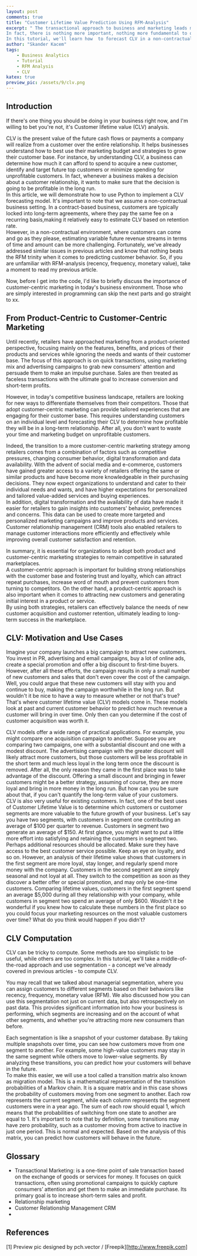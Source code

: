 ```yaml
---
layout: post
comments: true
title: "Customer Lifetime Value Prediction Using RFM-Analysis"
excerpt: " The transactional approach to business and marketing leads most managers to focus on the wrong thing - the next transaction. So they become fixated with marketing mix and core products. Performance is then measured by metrics such as conversion rate, cost per acquisition, sales growth, or market share, and they forget what matters most: the customer. 
In fact, there is nothing more important, nothing more fundamental to our business than a long-term relationship with our high-value customers. So marketing becomes an interaction aimed at building, maintaining and improving those relationships. And at the heart of customer relationship lies Customer Lifetime Value (CLV). 
In this tutorial, we'll learn how  to forecast CLV in a non-contractual setting based on RFM-Analysis and first-order Markov chain."
author: "Skander Kacem"
tags: 
    - Business Analytics
    - Tutorial
    - RFM Analysis
    - CLV
katex: true
preview_pic: /assets/9/clv.png
---
```


## Introduction

If there's one thing you should be doing in your business right now, and I'm willing to bet you're not, it's Customer lifetime value (CLV) analysis.  

CLV is the present value of the future cash flows or payments a company will realize from a customer over the entire relationship. It helps businesses understand how to best use their marketing budget and strategies to grow their customer base. For instance, by understanding CLV, a business can determine how much it can afford to spend to acquire a new customer, identify and target future top customers or minimize spending for unprofitable customers.
In fact, whenever a business makes a decision about a customer relationship, it wants to make sure that the decision is going to be profitable in the long run.  
In this article, we will demonstrate how to use Python to implement a CLV forecasting model. It's important to note that we assume a non-contractual business setting. In a contract-based business, customers are typically locked into long-term agreements, where they pay the same fee on a recurring basis,making it relatively easy to estimate CLV based on retention rate.  
However, in a non-contractual environment, where customers can come and go as they please, estimating variable future revenue streams in terms of time and amount can be more challenging.
Fortunately, we've already addressed similar issues in previous articles and know that nothing beats the RFM trinity when it comes to predicting customer behavior. So, if you are unfamiliar with RFM-analysis (recency, frequency, monetary value), take a moment to read my previous article.  

Now, before I get into the code, I'd like to briefly discuss the importance of customer-centric marketing in today's business environment. Those who are simply interested in programming can skip the next parts and go straight to xx.

## From Product-Centric to Customer-Centric Marketing

Until recently, retailers have approached marketing from a product-oriented perspective, focusing mainly on the features, benefits, and prices of their products and services while ignoring the needs and wants of their customer base. The focus of this approach is on quick transactions, using  marketing mix and advertising campaigns to grab new consumers' attention and persuade them to make an impulse purchase. Sales are then treated as faceless transactions with the ultimate goal to increase conversion and short-term profits.  

However, in today's competitive business landscape, retailers are looking for new ways to differentiate themselves from their competitors. Those that adopt customer-centric marketing can provide tailored experiences that are engaging for their customer base. This requires understanding customers on an individual level and forecasting their CLV to determine how profitable they will be in a long-term relationship. After all, you don't want to waste your time and marketing budget on unprofitable customers.

Indeed, the transition to a more customer-centric marketing strategy among retailers comes from a combination of factors such as competitive pressures, changing consumer behavior, digital transformation and data availability.
With the advent of social media and e-commerce, customers have gained greater access to a variety of retailers offering the same or similar products and have become more knowledgeable in their purchasing decisions. They now expect organizations to understand and cater to their individual needs and wants, and have higher expectations for personalized and tailored value-added services and buying experiences.  
In addition, digital transformation and the availability of data have made it easier for retailers to gain insights into customers' behavior, preferences and concerns. This data can be used to create more targeted and personalized marketing campaigns and improve products and services. Customer relationship management (CRM) tools also enabled retailers to manage customer interactions more efficiently and effectively while improving overall customer satisfaction and retention.  

In summary, it is essential for organizations to adopt both product and customer-centric marketing strategies to remain competitive in saturated marketplaces.  
A customer-centric approach is important for building strong relationships with the customer base and fostering trust and loyalty, which can attract repeat purchases, increase word of mouth and prevent customers from turning to competitors. On the other hand, a product-centric approach is also important when it comes to attracting new customers and generating initial interest in a product or service.  
By using both strategies, retailers can effectively balance the needs of new customer acquisition and customer retention, ultimately leading to long-term success in the marketplace.

## CLV: Motivation and Use Cases

Imagine your company launches a big campaign to attract new customers. You invest in PR, advertising and email campaigns, buy a lot of online ads, create a special promotion and offer a big discount to first-time buyers. However, after all these efforts, the campaign results in only a small number of new customers and sales that don't even cover the cost of the campaign. Well, you could argue that these new customers will stay with you and continue to buy, making the campaign worthwhile in the long run. But wouldn't it be nice to have a way to measure whether or not that's true? That's where customer lifetime value (CLV) models come in. These models look at past and current customer behavior to predict how much revenue a customer will bring in over time. Only then can you determine if the cost of customer acquisition was worth it.  

CLV models offer a wide range of practical applications. For example, you might compare one acquisition campaign to another. Suppose you are comparing two campaigns, one with a substantial discount and one with a modest discount. The advertising campaign with the greater discount will likely attract more customers, but those customers will be less profitable in the short term and much less loyal in the long term once the discount is removed. After all, the only reason they came in the first place was to take advantage of the discount. Offering a small discount and bringing in fewer customers might be a better strategy, assuming of course, they are more loyal and bring in more money in the long run. But how can you be sure about that, if you can't quantify the long-term value of your customers.  
CLV is also very useful for existing customers. In fact, one of the best uses of Customer Lifetime Value is to determine which customers or customer segments are more valuable to the future growth of your business. Let's say you have two segments, with customers in segment one contributing an average of $100 per quarter to revenue. Customers in segment two generate an average of $150. At first glance, you might want to put a little more effort into satisfying and retaining the customers in segment two. Perhaps additional resources should be allocated. Make sure they have access to the best customer service possible. Keep an eye on loyalty, and so on. However, an analysis of their lifetime value shows that customers in the first segment are more loyal, stay longer, and regularly spend more money with the company. Customers in the second segment are simply seasonal and not loyal at all. They switch to the competition as soon as they discover a better offer or special promotion, and may only be one-time customers. Comparing lifetime values, customers in the first segment spend an average $5,000 during all they relationship with your company, while customers in segment two spend an average of only $600. Wouldn't it be wonderful if you knew how to calculate these numbers in the first place so you could focus your marketing resources on the most valuable customers over time? What do you think would happen if you didn't?

## CLV Computation

CLV can be tricky to compute. Some methods are too simplistic to be useful, while others are too complex. In this tutorial, we'll take a middle-of-the-road approach and use segmentation - a concept we've already covered in previous articles - to compute CLV.

You may recall that we talked about managerial segmentation, where you can assign customers to different segments based on their behaviors like recency, frequency, monetary value (RFM). We also discussed how you can use this segmentation not just on current data, but also retrospectively on past data. This provides  significant information into how your business is performing, which segments are increasing and on the account of what other segments, and whether you're attracting more new consumers than before.

Each segmentation is like a snapshot of your customer database. By taking multiple snapshots over time, you can see how customers move from one segment to another. For example, some high-value customers may stay in the same segment while others move to lower-value segments. By analyzing these transitions, you can predict how your customers will behave in the future.  
To make this easier, we will use a tool called a transition matrix also known as migration model. This is a mathematical representation of the transition probabilities of a Markov chain. It is a square matrix and in this case shows the probability of customers moving from one segment to another. Each row represents the current segment, while each column represents the segment customers were in a year ago.  The sum of each row should equal 1, which means that the probabilities of switching from one state to another are equal to 1. It's important to note that by definition, some transitions may have zero probability, such as a customer moving from active to inactive in just one period. This is normal and expected. 
Based on the analysis of this matrix, you can predict how customers will behave in the future.





## Glossary

* Transactional Marketing: is a one-time point of sale transaction based on the exchange of goods or services for money. It focuses on quick transactions, often using promotional campaigns to quickly capture consumers’ attention and get them to make an immediate purchase. Its primary goal is to increase short-term sales and profit.
* Relationship marketing
* Customer Relationship Management CRM
* 
## References

[1] Preview pic designed by pch.vector / [Freepik][http://www.freepik.com]